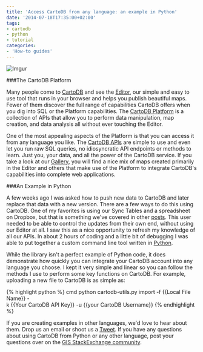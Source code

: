 ```yaml
---
title: 'Access CartoDB from any language: an example in Python'
date: '2014-07-18T17:35:00+02:00'
tags:
- cartodb
- python
- tutorial
categories:
- 'How-to guides'
---
```


![Imgur](http://i.imgur.com/Egfip2G.png)

###The CartoDB Platform

Many people come to [CartoDB](http://cartodb.com/) and see the [Editor](http://docs.cartodb.com/cartodb-editor.html), our simple and easy to use tool that runs in your browser and helps you publish beautiful maps. Fewer of them discover the full range of capabilities CartoDB offers when you dig into SQL or the Platform capabilities. The [CartoDB Platform](http://docs.cartodb.com/cartodb-platform.html) is a collection of APIs that allow you to perform data manipulation, map creation, and data analysis all without ever touching the Editor. 

<!--more-->

One of the most appealing aspects of the Platform is that you can access it from any language you like. The [CartoDB APIs](http://docs.cartodb.com/cartodb-platform/sql-api.html) are simple to use and even let you run raw SQL queries, no idiosyncratic API endpoints or methods to learn. Just you, your data, and all the power of the CartoDB service. If you take a look at our [Gallery](http://cartodb.com/gallery), you will find a nice mix of maps created primarily in the Editor and others that make use of the Platform to integrate CartoDB's capabilities into complete web applications.

###An Example in Python

A few weeks ago I was asked how to push new data to CartoDB and later replace that data with a new version. There are a few ways to do this using CartoDB. One of my favorites is using our Sync Tables and a spreadsheet on Dropbox, but that is something we've covered in other [posts](http://blog.cartodb.com/post/65639747344/synced-tables-create-real-time-maps-from-data-anywhere). This user needed to be able to control the updates from their own end, without using our Editor at all. I saw this as a nice opportunity to refresh my knowledge of all our APIs. In about 2 hours of coding and a little bit of debugging I was able to put together a custom command line tool written in [Python](https://gist.github.com/andrewxhill/093c89fa45e5f657fec7).

While the library isn't a perfect example of Python code, it does demonstrate how quickly you can integrate your CartoDB account into any language you choose. I kept it very simple and linear so you can follow the methods I use to perform some key functions on CartoDB. For example, uploading a new file to CartoDB is as simple as: 

{% highlight python %}
cmd
python cartodb-utils.py import -f {{Local File Name}} -   
k {{Your CartoDB API Key}} -u {{your CartoDB Username}}
{% endhighlight %}

If you are creating examples in other languages, we'd love to hear about them. Drop us an email or shoot us a [Tweet](https://twitter.com/cartodb). If you have any questions about using CartoDB from Python or any other language, post your questions over on the [GIS StackExchange community](http://gis.stackexchange.com/questions/tagged/cartodb).
